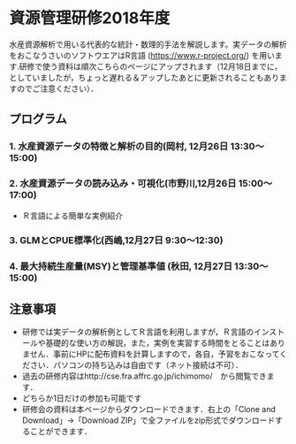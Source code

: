 # 資源管理研修2018年度
水産資源解析で用いる代表的な統計・数理的手法を解説します。実データの解析をおこなうさいのソフトウエアはR言語 (https://www.r-project.org/) を用います.研修で使う資料は順次こちらのページにアップされます（12月18日までに，としていましたが，ちょっと遅れる＆アップしたあとに更新されることもありますのでご注意ください）．

## プログラム
### 1. 水産資源データの特徴と解析の目的(岡村, 12月26日 13:30～15:00)

### 2. 水産資源データの読み込み・可視化(市野川,12月26日 15:00～17:00)
- Ｒ言語による簡単な実例紹介

### 3. GLMとCPUE標準化(西嶋,12月27日 9:30～12:30)

### 4. 最大持続生産量(MSY)と管理基準値 (秋田, 12月27日 13:30～15:00)

##  注意事項
- 研修では実データの解析例としてＲ言語を利用しますが，Ｒ言語のインストールや基礎的な使い方の解説，また，実例を実習する時間をとることはありません．事前にHPに配布資料を計算しますので，各自，予習をおこなってください．パソコンの持ち込みは自由です（ネット接続は不可）．
- 過去の研修内容はhttp://cse.fra.affrc.go.jp/ichimomo/　から閲覧できます．
- どちらか1日だけの参加も可能です
- 研修会の資料は本ページからダウンロードできます．右上の「Clone and Download」→「Download ZIP」で全ファイルをzip形式でダウンロードすることができます．


